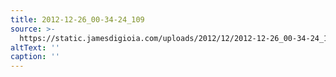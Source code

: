 ```yaml
---
title: 2012-12-26_00-34-24_109
source: >-
  https://static.jamesdigioia.com/uploads/2012/12/2012-12-26_00-34-24_109-scaled.jpg
altText: ''
caption: ''
---
```


